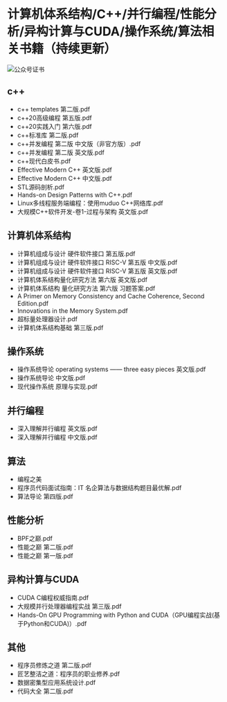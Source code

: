 # 计算机体系结构/C++/并行编程/性能分析/异构计算与CUDA/操作系统/算法相关书籍（持续更新）

![公众号证书](https://user-images.githubusercontent.com/14103319/196996484-c2d9ca27-eb5c-4dc6-9a0f-61f6fa7101cb.png)


## c++
- c++ templates 第二版.pdf
- c++20高级编程 第五版.pdf
- c++20实践入门 第六版.pdf
- c++标准库 第二版.pdf
- c++并发编程 第二版 中文版（非官方版）.pdf
- c++并发编程 第二版 英文版.pdf
- c++现代白皮书.pdf
- Effective Modern C++ 英文版.pdf
- Effective Modern C++ 中文版.pdf
- STL源码剖析.pdf
- Hands-on Design Patterns with C++.pdf
- Linux多线程服务端编程：使用muduo C++网络库.pdf
- 大规模C++软件开发-卷1-过程与架构 英文版.pdf

## 计算机体系结构
- 计算机组成与设计 硬件软件接口 第五版.pdf
- 计算机组成与设计 硬件软件接口 RISC-V 第五版 中文版.pdf
- 计算机组成与设计 硬件软件接口 RISC-V 第五版 英文版.pdf
- 计算机体系结构量化研究方法 第六版 英文版.pdf
- 计算机体系结构 量化研究方法 第六版 习题答案.pdf
- A Primer on Memory Consistency and Cache Coherence, Second Edition.pdf
- Innovations in the Memory System.pdf
- 超标量处理器设计.pdf
- 计算机体系结构基础 第三版.pdf

## 操作系统
- 操作系统导论 operating systems —— three easy pieces 英文版.pdf
- 操作系统导论 中文版.pdf
- 现代操作系统 原理与实现.pdf

## 并行编程
- 深入理解并行编程 英文版.pdf
- 深入理解并行编程 中文版.pdf

## 算法
- 编程之美
- 程序员代码面试指南：IT 名企算法与数据结构题目最优解.pdf
- 算法导论 第四版.pdf

## 性能分析
- BPF之巅.pdf
- 性能之巅 第二版.pdf
- 性能之巅 第一版.pdf

## 异构计算与CUDA
- CUDA C编程权威指南.pdf
- 大规模并行处理器编程实战 第三版.pdf
- Hands-On GPU Programming with Python and CUDA（GPU编程实战(基于Python和CUDA)）.pdf

## 其他
- 程序员修炼之道 第二版.pdf
- 匠艺整洁之道：程序员的职业修养.pdf
- 数据密集型应用系统设计.pdf
- 代码大全 第二版.pdf


